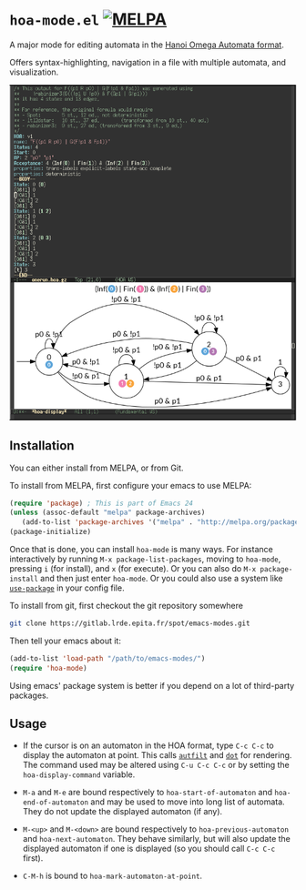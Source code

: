 # `hoa-mode.el` [![MELPA](http://melpa.org/packages/hoa-mode-badge.svg)](http://melpa.org/#/hoa-mode)

A major mode for editing automata in the [Hanoi Omega Automata
format](http://adl.github.io/hoaf/).

Offers syntax-highlighting, navigation in a file with multiple
automata, and visualization.

![screenshot](hoa-mode.png)

## Installation

You can either install from MELPA, or from Git.

To install from MELPA, first configure your emacs to use MELPA:

```lisp
(require 'package) ; This is part of Emacs 24
(unless (assoc-default "melpa" package-archives)
   (add-to-list 'package-archives '("melpa" . "http://melpa.org/packages/") t))
(package-initialize)
```

Once that is done, you can install `hoa-mode` is many ways.  For
instance interactively by running `M-x package-list-packages`, moving
to `hoa-mode`, pressing `i` (for install), and `x` (for execute).  Or
you can also do `M-x package-install` and then just enter `hoa-mode`.
Or you could also use a system like
[`use-package`](https://github.com/jwiegley/use-package) in your
config file.

To install from git, first checkout the git repository somewhere

```sh
git clone https://gitlab.lrde.epita.fr/spot/emacs-modes.git
```

Then tell your emacs about it:

```lisp
(add-to-list 'load-path "/path/to/emacs-modes/")
(require 'hoa-mode)
```

Using emacs' package system is better if you depend on a lot of
third-party packages.


## Usage


- If the cursor is on an automaton in the HOA format, type `C-c C-c`
  to display the automaton at point.  This calls
  [`autfilt`](https://spot.lrde.epita.fr/autfilt.html) and
  [`dot`](http://www.graphviz.org/) for rendering.  The command used
  may be altered using `C-u C-c C-c` or by setting the
  `hoa-display-command` variable.

- `M-a` and `M-e` are bound respectively to `hoa-start-of-automaton` and
  `hoa-end-of-automaton` and may be used to move into long list of automata.
  They do not update the displayed automaton (if any).

- `M-<up>` and `M-<down>` are bound respectively to `hoa-previous-automaton` and
  `hoa-next-automaton`.  They behave similarly, but will also update the displayed
   automaton if one is displayed (so you should call `C-c C-c` first).

- `C-M-h` is bound to `hoa-mark-automaton-at-point`.
